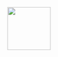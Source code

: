 
<div id="header" align="center">
  <img src="https://media.giphy.com/gifs/pudgypenguins-pudgy-penguin-penguins-CuuSHzuc0O166MRfjt.gif" width="100"/>
</div>
